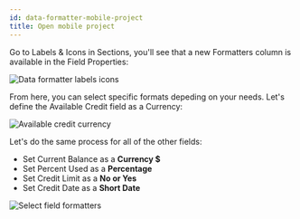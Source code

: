 ```yaml
---
id: data-formatter-mobile-project
title: Open mobile project
---
```


Go to Labels & Icons in Sections, you'll see that a new Formatters column is available in the Field Properties:

![Data formatter labels icons](assets/en/data-formatter/data-formatter-labels-icons.png)

From here, you can select specific formats depeding on your needs. Let's define the Available Credit field as a Currency:

![Available credit currency](assets/en/data-formatter/available-credit-currency.png)

Let's do the same process for all of the other fields:

* Set Current Balance as a **Currency $**
* Set Percent Used as a **Percentage**
* Set Credit Limit as a **No or Yes**
* Set Credit Date as a **Short Date**

![Select field formatters](assets/en/data-formatter/select-field-formatters.png)